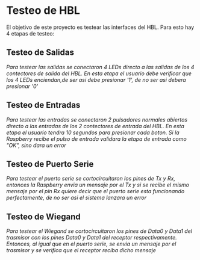 # Testeo de HBL

El objetivo de este proyecto es testear las interfaces del HBL. Para esto hay 4 etapas de testeo:

## Testeo de Salidas
_Para testear las salidas se conectaron 4 LEDs directo a las salidas de los 4 contectores de salida del HBL. En esta etapa el usuario debe verificar que los 4 LEDs enciendan,de ser asi
debe presionar '1', de no ser asi debera presionar '0'_

## Testeo de Entradas
_Para testear las entradas se conectaron 2 pulsadores normales abiertos directo a las entradas de los 2 contectores de entrada del HBL. En esta etapa el usuario tendra 10 segundos
para presionar cada boton. Si la Raspberry recibe el pulso de entrada validara la etapa de entrada como "OK", sino dara un error_

## Testeo de Puerto Serie
_Para testear el puerto serie se cortocircuitaron los pines de Tx y Rx, entonces la Raspberry envia un mensaje por el Tx y si se recibe el mismo mensaje por el pin Rx quiere decir
que el puerto serie esta funcionando perfectamente, de no ser asi el sistema lanzara un error_

## Testeo de Wiegand
_Para testear el Wiegand se cortocircuitaron los pines de Data0 y Data1 del trasmisor con los pines Data0 y Data1 del receptor respectivamente. Entonces, al igual que en el puerto
serie, se envia un mensaje por el trasmisor y se verifica que el receptor reciba dicho mensaje_
